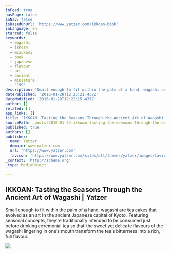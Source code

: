 ```yaml
---
inFeed: true
hasPage: false
inNav: false
isBasedOnUrl: 'https://www.yatzer.com/ikkoan-book'
inLanguage: en
starred: false
keywords:
  - wagashi
  - ikkoan
  - mizukami
  - book
  - japanese
  - flavour
  - art
  - ancient
  - miniature
  - '199'
description: "Small enough to fit within the palm of a hand, wagashi are tea cakes that evolved as an art in the ancient Japanese capital of Kyoto. Featuring seasonal concepts, they're traditionally intended to be consumed just before drinking ceremonial tea so that the sweet yet delicate flavours of the wagashi lingering in one's mouth transform the tea's bitterness into a rich, full flavour."
datePublished: '2016-01-28T12:23:21.437Z'
dateModified: '2016-01-28T12:22:15.437Z'
author: []
related: []
app_links: []
title: 'IKKOAN: Tasting the Seasons Through the Ancient Art of Wagashi | Yatzer'
sourcePath: _posts/2016-01-24-ikkoan-tasting-the-seasons-through-the-ancient-art-of-wagas.md
published: true
authors: []
publisher:
  name: Yatzer
  domain: www.yatzer.com
  url: 'https://www.yatzer.com'
  favicon: 'https://www.yatzer.com/sites/all/themes/yatzer/images/favicon.ico'
_context: 'http://schema.org'
_type: MediaObject

---
```

<article style=""><h1>IKKOAN: Tasting the Seasons Through the Ancient Art of Wagashi | Yatzer</h1><p>Small enough to fit within the palm of a hand, wagashi are tea cakes that evolved as an art in the ancient Japanese capital of Kyoto. Featuring seasonal concepts, they're traditionally intended to be consumed just before drinking ceremonial tea so that the sweet yet delicate flavours of the wagashi lingering in one's mouth transform the tea's bitterness into a rich, full flavour.</p><img src="https://s3-us-west-2.amazonaws.com/the-grid-img/p/0d288e28de58f356e18603b5c738bc51a22f9440.jpg" /></article>
